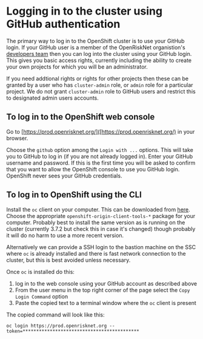 # Logging in to the cluster using GitHub authentication

The primary way to log in to the OpenShift cluster is to use your GitHub login. If your GitHub user is a member of the OpenRiskNet 
organistion's [developers team](https://github.com/orgs/OpenRiskNet/teams/developers) then you can log into the cluster using your
GitHub login. This gives you basic access rights, currently including the ability to create your own projects for which you will
be an administrator. 

If you need addtional rights or rights for other projects then these can be granted by a user who has `cluster-admin` role, or `admin`
role for a particular project. We do not grant `cluster-admin` role to GitHub users and restrict this to designated admin users 
accounts.

## To log in to the OpenShift web console

Go to [https://prod.openrisknet.org/]([https://prod.openrisknet.org/) in your browser.

Choose the `github` option among the `Login with ...` options. This will take you to GitHub to log in (if you are not already logged in).
Enter your GitHub username and password.
If this is the first time you will be asked to confirm that you want to allow the OpenShift console to use you GitHub login. OpenShift
never sees your GitHub credentials.

## To log in to OpenShift using the CLI

Install the `oc` client on your computer. This can be downloaded from [here](https://github.com/openshift/origin/releases).
Choose the appropriate `openshift-origin-client-tools-*` package for your computer. Probably best to install the same version as 
is running on the cluster (currently 3.7.2 but check this in case it's changed) though probably it will do no harm to use a more
recent version.

Alternatively we can provide a SSH login to the bastion machine on the SSC where `oc` is already installed and there is fast
network connection to the cluster, but this is best avoided unless necessary.

Once `oc` is installed do this:
1. log in to the web console using your GitHub account as described above
1. From the user menu in the top right corner of the page select the `Copy Login Command` option
1. Paste the copied text to a terminal window where the `oc` client is present

The copied command will look like this:
```
oc login https://prod.openrisknet.org --token=*******************************************
```

